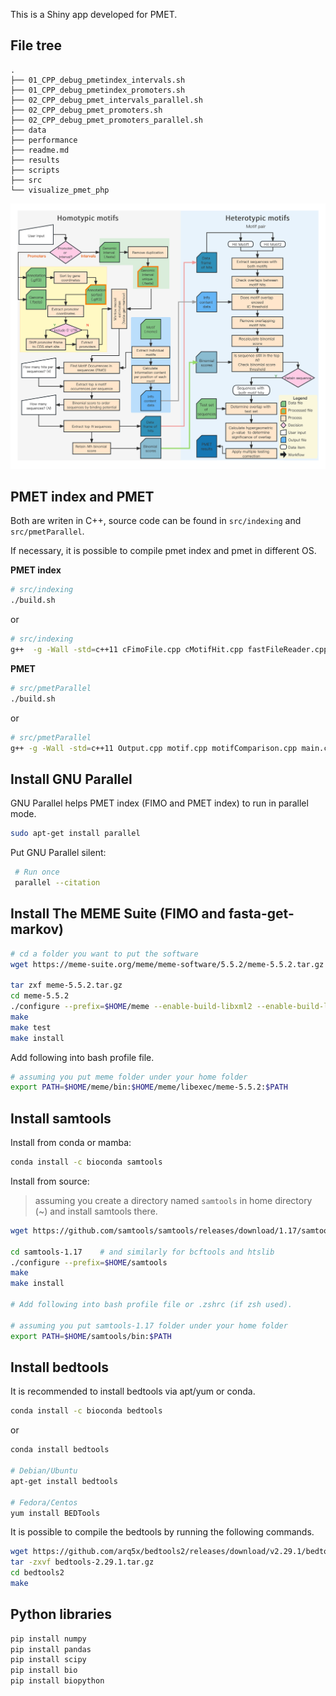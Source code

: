 This is a Shiny app developed for PMET.



## File tree

```shell
.
├── 01_CPP_debug_pmetindex_intervals.sh
├── 01_CPP_debug_pmetindex_promoters.sh
├── 02_CPP_debug_pmet_intervals_parallel.sh
├── 02_CPP_debug_pmet_promoters.sh
├── 02_CPP_debug_pmet_promoters_parallel.sh
├── data
├── performance
├── readme.md
├── results
├── scripts
├── src
└── visualize_pmet_php
```

![](https://raw.githubusercontent.com/duocang/images/master/PicGo/202307202339573.png)

## PMET index and PMET

Both are writen in C++, source code can be found in `src/indexing` and `src/pmetParallel`.

If necessary, it is possible to compile pmet index and pmet in different OS.

**PMET index**

```bash
# src/indexing
./build.sh
```

or

```bash
# src/indexing
g++  -g -Wall -std=c++11 cFimoFile.cpp cMotifHit.cpp fastFileReader.cpp main.cpp -o ../../scripts/pmetindex
```

**PMET**

```bash
# src/pmetParallel
./build.sh
```

or

```bash
# src/pmetParallel
g++ -g -Wall -std=c++11 Output.cpp motif.cpp motifComparison.cpp main.cpp -o ../../scripts/pmetParallel_linux -pthread
```

## Install GNU Parallel

GNU Parallel helps PMET index (FIMO and PMET index) to run in parallel mode.

```bash
sudo apt-get install parallel
```

Put GNU Parallel silent:

```bash
 # Run once
 parallel --citation
```

## Install The MEME Suite (FIMO and fasta-get-markov)

```bash
# cd a folder you want to put the software
wget https://meme-suite.org/meme/meme-software/5.5.2/meme-5.5.2.tar.gz

tar zxf meme-5.5.2.tar.gz
cd meme-5.5.2
./configure --prefix=$HOME/meme --enable-build-libxml2 --enable-build-libxslt
make
make test
make install
```

Add following into bash profile file.

```bash
# assuming you put meme folder under your home folder
export PATH=$HOME/meme/bin:$HOME/meme/libexec/meme-5.5.2:$PATH
```

## Install samtools

Install from conda or mamba:

```bash
conda install -c bioconda samtools
```

Install from source:

> assuming you create a directory named `samtools` in home directory (~) and install samtools there.

```bash
wget https://github.com/samtools/samtools/releases/download/1.17/samtools-1.17.tar.bz2

cd samtools-1.17    # and similarly for bcftools and htslib
./configure --prefix=$HOME/samtools
make
make install

# Add following into bash profile file or .zshrc (if zsh used).

# assuming you put samtools-1.17 folder under your home folder
export PATH=$HOME/samtools/bin:$PATH
```

## Install bedtools

It is recommended to install bedtools via apt/yum or conda.

```bash
conda install -c bioconda bedtools
```

or

```bash
conda install bedtools

# Debian/Ubuntu
apt-get install bedtools

# Fedora/Centos
yum install BEDTools
```

It is possible to compile the bedtools by running the following commands.

```bash
wget https://github.com/arq5x/bedtools2/releases/download/v2.29.1/bedtools-2.29.1.tar.gz
tar -zxvf bedtools-2.29.1.tar.gz
cd bedtools2
make
```

## Python libraries

```bash
pip install numpy
pip install pandas
pip install scipy
pip install bio
pip install biopython
```